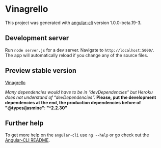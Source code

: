 # Vinagrello

This project was generated with [angular-cli](https://github.com/angular/angular-cli) version 1.0.0-beta.19-3.

## Development server

Run `node server.js` for a dev server. Navigate to `http://localhost:5000/`. 
The app will automatically reload if you change any of the source files.

## Preview stable version

[Vinagrello](https://vinagrello.herokuapp.com)

*Many dependencies would have to be in “devDependencies” but Heroku does not understand of “devDependencies”.*
**Please, put the development dependencies at the end, the production dependencies before of "@types/jasmine": "^2.2.30"**

## Further help

To get more help on the `angular-cli` use `ng --help` or go check out the [Angular-CLI README](https://github.com/angular/angular-cli/blob/master/README.md).
